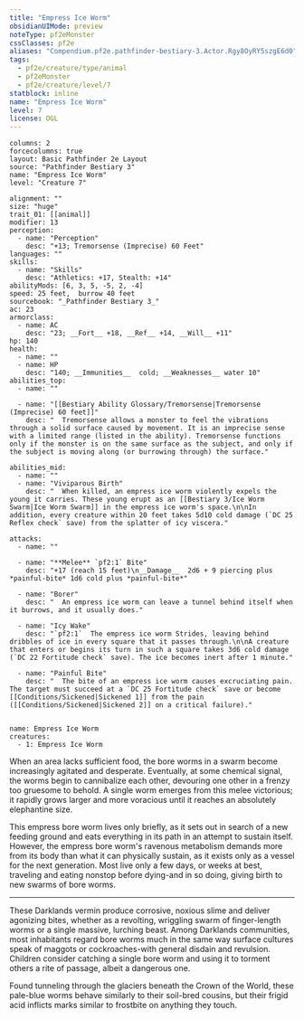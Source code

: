 ```yaml
---
title: "Empress Ice Worm"
obsidianUIMode: preview
noteType: pf2eMonster
cssClasses: pf2e
aliases: "Compendium.pf2e.pathfinder-bestiary-3.Actor.Rgy8OyRY5szgE6d0" 
tags:
  - pf2e/creature/type/animal
  - pf2eMonster
  - pf2e/creature/level/7
statblock: inline
name: "Empress Ice Worm"
level: 7
license: OGL
---
```


```statblock
columns: 2
forcecolumns: true
layout: Basic Pathfinder 2e Layout
source: "Pathfinder Bestiary 3"
name: "Empress Ice Worm"
level: "Creature 7"

alignment: ""
size: "huge"
trait_01: [[animal]]
modifier: 13
perception:
  - name: "Perception"
    desc: "+13; Tremorsense (Imprecise) 60 Feet"
languages: ""
skills:
  - name: "Skills"
    desc: "Athletics: +17, Stealth: +14"
abilityMods: [6, 3, 5, -5, 2, -4]
speed: 25 feet,  burrow 40 feet
sourcebook: "_Pathfinder Bestiary 3_"
ac: 23
armorclass:
  - name: AC
    desc: "23; __Fort__ +18, __Ref__ +14, __Will__ +11"
hp: 140
health:
  - name: ""
  - name: HP
    desc: "140; __Immunities__  cold; __Weaknesses__ water 10"
abilities_top:
  - name: ""

  - name: "[[Bestiary Ability Glossary/Tremorsense|Tremorsense (Imprecise) 60 feet]]"
    desc: "  Tremorsense allows a monster to feel the vibrations through a solid surface caused by movement. It is an imprecise sense with a limited range (listed in the ability). Tremorsense functions only if the monster is on the same surface as the subject, and only if the subject is moving along (or burrowing through) the surface."

abilities_mid:
  - name: ""
  - name: "Viviparous Birth"
    desc: "  When killed, an empress ice worm violently expels the young it carries. These young erupt as an [[Bestiary 3/Ice Worm Swarm|Ice Worm Swarm]] in the empress ice worm's space.\n\nIn addition, every creature within 20 feet takes 5d10 cold damage (`DC 25 Reflex check` save) from the splatter of icy viscera."

attacks:
  - name: ""

  - name: "**Melee** `pf2:1` Bite"
    desc: "+17 (reach 15 feet)\n__Damage__  2d6 + 9 piercing plus *painful-bite* 1d6 cold plus *painful-bite*"

  - name: "Borer"
    desc: "  An empress ice worm can leave a tunnel behind itself when it burrows, and it usually does."

  - name: "Icy Wake"
    desc: "`pf2:1`  The empress ice worm Strides, leaving behind dribbles of ice in every square that it passes through.\n\nA creature that enters or begins its turn in such a square takes 3d6 cold damage (`DC 22 Fortitude check` save). The ice becomes inert after 1 minute."

  - name: "Painful Bite"
    desc: "  The bite of an empress ice worm causes excruciating pain. The target must succeed at a `DC 25 Fortitude check` save or become [[Conditions/Sickened|Sickened 1]] from the pain ([[Conditions/Sickened|Sickened 2]] on a critical failure)."
 
```

```encounter-table
name: Empress Ice Worm
creatures:
  - 1: Empress Ice Worm
```



When an area lacks sufficient food, the bore worms in a swarm become increasingly agitated and desperate. Eventually, at some chemical signal, the worms begin to cannibalize each other, devouring one other in a frenzy too gruesome to behold. A single worm emerges from this melee victorious; it rapidly grows larger and more voracious until it reaches an absolutely elephantine size.

This empress bore worm lives only briefly, as it sets out in search of a new feeding ground and eats everything in its path in an attempt to sustain itself. However, the empress bore worm's ravenous metabolism demands more from its body than what it can physically sustain, as it exists only as a vessel for the next generation. Most live only a few days, or weeks at best, traveling and eating nonstop before dying-and in so doing, giving birth to new swarms of bore worms.

* * *

These Darklands vermin produce corrosive, noxious slime and deliver agonizing bites, whether as a revolting, wriggling swarm of finger-length worms or a single massive, lurching beast. Among Darklands communities, most inhabitants regard bore worms much in the same way surface cultures speak of maggots or cockroaches-with general disdain and revulsion. Children consider catching a single bore worm and using it to torment others a rite of passage, albeit a dangerous one.

Found tunneling through the glaciers beneath the Crown of the World, these pale-blue worms behave similarly to their soil-bred cousins, but their frigid acid inflicts marks similar to frostbite on anything they touch.
